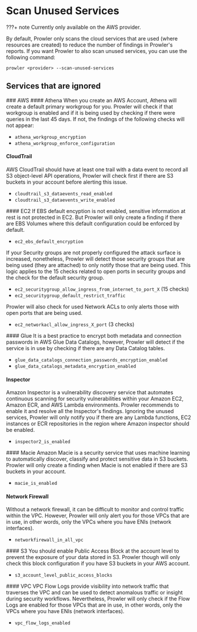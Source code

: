 # Scan Unused Services

???+ note
    Currently only available on the AWS provider.

By default, Prowler only scans the cloud services that are used (where resources are created) to reduce the number of findings in Prowler's reports. If you want Prowler to also scan unused services, you can use the following command:

```console
prowler <provider> --scan-unused-services
```

## Services that are ignored
### AWS
#### Athena
When you create an AWS Account, Athena will create a default primary workgroup for you.
Prowler will check if that workgroup is enabled and if it is being used by checking if there were queries in the last 45 days.
If not, the findings of the following checks will not appear:

  - `athena_workgroup_encryption`
  - `athena_workgroup_enforce_configuration`

#### CloudTrail
AWS CloudTrail should have at least one trail with a data event to record all S3 object-level API operations, Prowler will check first if there are S3 buckets in your account before alerting this issue.

  - `cloudtrail_s3_dataevents_read_enabled`
  - `cloudtrail_s3_dataevents_write_enabled`

#### EC2
If EBS default encyption is not enabled, sensitive information at rest is not protected in EC2. But Prowler will only create a finding if there are EBS Volumes where this default configuration could be enforced by default.

  - `ec2_ebs_default_encryption`

If your Security groups are not properly configured the attack surface is increased, nonetheless, Prowler will detect those security groups that are being used (they are attached) to only notify those that are being used. This logic applies to the 15 checks related to open ports in security groups and the check for the default security group.

  - `ec2_securitygroup_allow_ingress_from_internet_to_port_X` (15 checks)
  - `ec2_securitygroup_default_restrict_traffic`

Prowler will also check for used Network ACLs to only alerts those with open ports that are being used.

  - `ec2_networkacl_allow_ingress_X_port` (3 checks)


#### Glue
It is a best practice to encrypt both metadata and connection passwords in AWS Glue Data Catalogs, however, Prowler will detect if the service is in use by checking if there are any Data Catalog tables.

  - `glue_data_catalogs_connection_passwords_encryption_enabled`
  - `glue_data_catalogs_metadata_encryption_enabled`

#### Inspector
Amazon Inspector is a vulnerability discovery service that automates continuous scanning for security vulnerabilities within your Amazon EC2, Amazon ECR, and AWS Lambda environments. Prowler recommends to enable it and resolve all the Inspector's findings. Ignoring the unused services, Prowler will only notify you if there are any Lambda functions, EC2 instances or ECR repositories in the region where Amazon inspector should be enabled.

  - `inspector2_is_enabled`

#### Macie
Amazon Macie is a security service that uses machine learning to automatically discover, classify and protect sensitive data in S3 buckets. Prowler will only create a finding when Macie is not enabled if there are S3 buckets in your account.

  - `macie_is_enabled`

#### Network Firewall
Without a network firewall, it can be difficult to monitor and control traffic within the VPC. However, Prowler will only alert you for those VPCs that are in use, in other words, only the VPCs where you have ENIs (network interfaces).

  - `networkfirewall_in_all_vpc`

#### S3
You should enable Public Access Block at the account level to prevent the exposure of your data stored in S3. Prowler though will only check this block configuration if you have S3 buckets in your AWS account.

  - `s3_account_level_public_access_blocks`

#### VPC
VPC Flow Logs provide visibility into network traffic that traverses the VPC and can be used to detect anomalous traffic or insight during security workflows. Nevertheless, Prowler will only check if the Flow Logs are enabled for those VPCs that are in use, in other words, only the VPCs where you have ENIs (network interfaces).

  - `vpc_flow_logs_enabled`
